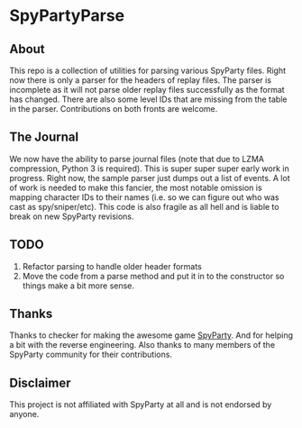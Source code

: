 # SpyPartyParse

## About

This repo is a collection of utilities for parsing various SpyParty files.  Right now there is only a parser for the headers of replay files.  The parser is incomplete as it will not parse older replay files successfully as the format has changed.  There are also some level IDs that are missing from the table in the parser.  Contributions on both fronts are welcome. 

## The Journal

We now have the ability to parse journal files (note that due to LZMA compression, Python 3 is required).  This is super super super early work in progress.  Right now, the sample parser just dumps out a list of events.  A lot of work is needed to make this fancier, the most notable omission is mapping character IDs to their names (i.e. so we can figure out who was cast as spy/sniper/etc).  This code is also fragile as all hell and is liable to break on new SpyParty revisions.

## TODO

1. Refactor parsing to handle older header formats
2. Move the code from a parse method and put it in to the constructor so things make a bit more sense.

## Thanks

Thanks to checker for making the awesome game [SpyParty](http://www.spyparty.com).  And for helping a bit with the reverse engineering.  Also thanks to many members of the SpyParty community for their contributions.

## Disclaimer

This project is not affiliated with SpyParty at all and is not endorsed by anyone.
